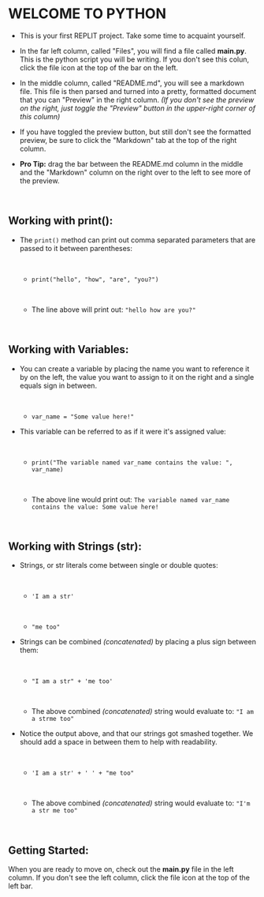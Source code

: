 # WELCOME TO PYTHON
* This is your first REPLIT project. Take some time to acquaint yourself.


* In the far left column, called "Files", you will find a file called **main.py**. This is the python script you will be writing. If you don't see this colun, click the file icon at the top of the bar on the left.


* In the middle column, called "README.md", you will see a markdown file. This file is then parsed and turned into a pretty, formatted document that you can "Preview" in the right column. *(If you don't see the preview on the right, just toggle the "Preview" button in the upper-right corner of this column)* 


* If you have toggled the preview button, but still don't see the formatted preview, be sure to click the "Markdown" tab at the top of the right column.


* **Pro Tip:** drag the bar between the README.md column in the middle and the "Markdown" column on the right over to the left to see more of the preview.

&nbsp;
## Working with print():

* The `print()` method can print out comma separated parameters that are passed to it between parentheses:
  
  &nbsp;
  * `print("hello", "how", "are", "you?")`
  
  &nbsp;
  * The line above will print out: `"hello how are you?"`

&nbsp;
## Working with Variables:

* You can create a variable by placing the name you want to reference it by on the left, the value you want to assign to it on the right and a single equals sign in between.
  
  &nbsp;
  * `var_name = "Some value here!"`


* This variable can be referred to as if it were it's assigned value:
  
  &nbsp;
  * `print("The variable named var_name contains the value: ", var_name)`
  
  &nbsp;
  * The above line would print out: `The variable named var_name contains the value: Some value here!`

&nbsp;
## Working with Strings (str):
* Strings, or str literals come between single or double quotes:

  &nbsp;
  * `'I am a str'`
  
  &nbsp;
  * `"me too"`


* Strings can be combined *(concatenated)* by placing a plus sign between them:

  &nbsp;
  * `"I am a str" + 'me too'`

  &nbsp;
  * The above combined *(concatenated)* string would evaluate to: `"I am a strme too"`


* Notice the output above, and that our strings got smashed together. We should add a space in between them to help with readability. 

  &nbsp;
  * `'I am a str' + ' ' + "me too"`

  &nbsp;
  * The above combined *(concatenated)* string would evaluate to: `"I'm a str me too"`

&nbsp;
## Getting Started:
When you are ready to move on, check out the **main.py** file in the left column. If you don't see the left column, click the file icon at the top of the left bar.